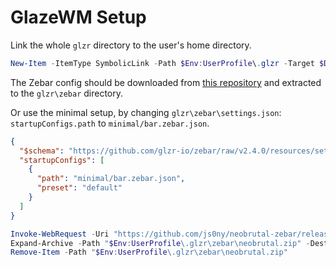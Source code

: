 # GlazeWM Setup

Link the whole `glzr` directory to the user's home directory.

```powershell
New-Item -ItemType SymbolicLink -Path $Env:UserProfile\.glzr -Target $DOTFILES\platforms\win\glzr -Force
```

The Zebar config should be downloaded from [this repository](https://github.com/js0ny/neobrutal-zebar) and extracted to the `glzr\zebar` directory.

Or use the minimal setup, by changing `glzr\zebar\settings.json`: `startupConfigs.path` to `minimal/bar.zebar.json`.

```json
{
  "$schema": "https://github.com/glzr-io/zebar/raw/v2.4.0/resources/settings-schema.json",
  "startupConfigs": [
    {
      "path": "minimal/bar.zebar.json",
      "preset": "default"
    }
  ]
}
```

```powershell
Invoke-WebRequest -Uri "https://github.com/js0ny/neobrutal-zebar/releases/download/2/neobrutal.zip" -OutFile "$Env:UserProfile\.glzr\zebar\neobrutal.zip"
Expand-Archive -Path "$Env:UserProfile\.glzr\zebar\neobrutal.zip" -DestinationPath "$Env:UserProfile\.glzr\zebar"
Remove-Item -Path "$Env:UserProfile\.glzr\zebar\neobrutal.zip"
```
